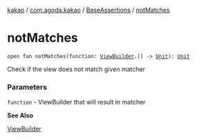 [kakao](../../index.md) / [com.agoda.kakao](../index.md) / [BaseAssertions](index.md) / [notMatches](./not-matches.md)

# notMatches

`open fun notMatches(function: `[`ViewBuilder`](../-view-builder/index.md)`.() -> `[`Unit`](https://kotlinlang.org/api/latest/jvm/stdlib/kotlin/-unit/index.html)`): `[`Unit`](https://kotlinlang.org/api/latest/jvm/stdlib/kotlin/-unit/index.html)

Check if the view does not match given matcher

### Parameters

`function` - ViewBuilder that will result in matcher

**See Also**

[ViewBuilder](../-view-builder/index.md)

